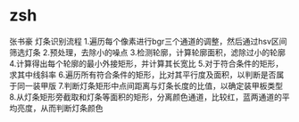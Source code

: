 # zsh
张书豪
灯条识别流程
1.遍历每个像素进行bgr三个通道的调整，然后通过hsv区间筛选灯条
2.预处理，去除小的噪点
3.检测轮廓，计算轮廓面积，滤除过小的轮廓
4.计算得出每个轮廓的最小外接矩形，并计算其长宽比
5.对于符合条件的矩形，求其中线斜率
6.遍历所有符合条件的矩形，比对其平行度及面积，以判断是否属于同一装甲版
7.判断灯条矩形中点间距离与灯条长度的比值，以确定装甲板类型
8.从灯条矩形旁截取和灯条等面积的矩形，分离颜色通道，比较红，蓝两通道的平均亮度，从而判断灯条颜色
